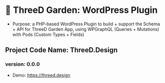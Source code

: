 # 🌱 ThreeD Garden: WordPress Plugin
- Purpose: a PHP-based WordPress Plugin to build + support the Schema + API for ThreeD Garden App, using WPGraphQL (Queries + Mutations) with Pods (Custom Types + Fields)
## Project Code Name: ThreeD.Design
### version: 0.0.0
- Demo: https://threed.design
